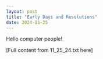 ```yaml
---
layout: post
title: "Early Days and Resolutions"
date: 2024-11-25
---
```


Hello computer people!

[Full content from 11_25_24.txt here]